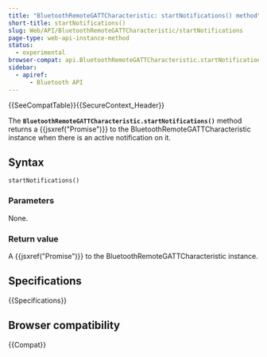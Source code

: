 ```yaml
---
title: "BluetoothRemoteGATTCharacteristic: startNotifications() method"
short-title: startNotifications()
slug: Web/API/BluetoothRemoteGATTCharacteristic/startNotifications
page-type: web-api-instance-method
status:
  - experimental
browser-compat: api.BluetoothRemoteGATTCharacteristic.startNotifications
sidebar:
  - apiref:
      - Bluetooth API
---
```


{{SeeCompatTable}}{{SecureContext_Header}}

The **`BluetoothRemoteGATTCharacteristic.startNotifications()`** method
returns a {{jsxref("Promise")}} to the BluetoothRemoteGATTCharacteristic instance when
there is an active notification on it.

## Syntax

```js-nolint
startNotifications()
```

### Parameters

None.

### Return value

A {{jsxref("Promise")}} to the BluetoothRemoteGATTCharacteristic instance.

## Specifications

{{Specifications}}

## Browser compatibility

{{Compat}}

